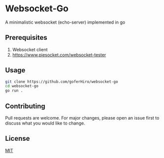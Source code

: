 # Websocket-Go

A minimalistic websocket (echo-server) implemented in go

## Prerequisites

1. Websocket client
2. https://www.piesocket.com/websocket-tester


## Usage

```bash
git clone https://github.com/goferHiro/websocket-go
cd websocket-go
go run .
```

## Contributing
Pull requests are welcome. For major changes, please open an issue first to discuss what you would like to change.

## License
[MIT](https://choosealicense.com/licenses/mit/)
